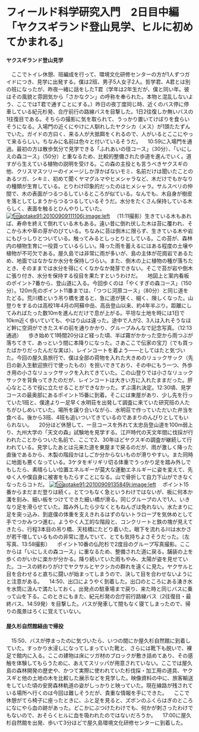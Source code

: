 # フィールド科学研究入門　2日目中編「ヤクスギランド登山見学、ヒルに初めてかまれる」

<div class="section">

#### ヤクスギランド登山見学

　ここでトイレ休憩、班編成を行って、環境文化研修センターの方が1人ずつガイドにつき、見学に出発する。僕は2班、男子5人女子2人。哲学君、A君とは別の班になったが、昨夜一緒に話をしたT君（学年は2年生だが、僕と同い年。彼はその風貌と雰囲気から「さかなクン」の呼称を奉られた。本物と混乱しないよう、ここではT君で通すことにする。）昨日の夜丁度同じ時、近くのバス停に停車している紀元杉発、合庁前行の路線バスを目撃した。1日2往復しか無いバスの1往復目である。そちらの撮影に気を取られて、うっかり置いてけぼりを食らいそうになる。入場門の近くにやけに人馴れしたヤクシカ（メス）が1頭たたずんでいた。ガイドの方曰く、来る人が大抵餌をくれるので、人がいるとここにやって来るらしい。ちなみに名前は色々と付いているそうだ。 　10:59に入場門を通過。最初の方は散歩気分で見学できる「ふれあいの径コース」（30分）、「いにしえの森コース」（50分）と重なるため、比較的整備された歩道を進んでいく。道すがら生えている植物の説明を受ける。この森の主役とも言うべきヤクスギの他、クリスマスツリーのイメージしか浮かばないモミ、名前だけは聞いたことのあるツガ、シキミ、初めて聞くヤマグルマやヒメシャラなど、木だけでもかなりの種類が生育している。とりわけ印象的だったのはヒメシャラ。サルスベリの仲間で、木の表面がつるつるしているところが似ている。なんでも、木自身が樹皮を落としてしまうからつるつるしているそうだ。水分をたくさん保持している木らしく、表面を触るとひんやりしていた。 [![f:id:aotake91:20100909111106j:image:left](http://cdn-ak.f.st-hatena.com/images/fotolife/a/aotake91/20100909/20100909111106.jpg "f:id:aotake91:20100909111106j:image:left")](http://f.hatena.ne.jp/aotake91/20100909111106) 　（11:11撮影）生きている木もあれば、寿命を終えて倒れている木もある。遠い昔に倒れ伏した木は苔に覆われ、そこから木や草の芽がのびている。ちなみに苔は倒木に限らず、生きている木や岩にもびっしりとついている。触ってみるとしっとりとしている。この苔が、森林内の植物生育に一役買っているらしい。降った雨を蓄えるにはある程度の土壌や植物が不可欠である。屋久島では非常に雨が多いが、島の主体が花崗岩であるため、地面ではなかなか水分を保持しづらい。また、倒木の上に植物の種が落ちたとき、そのままでは水分を得にくくなかなか発芽できない。そこで苔が岩や倒木に張り付き、水分を保持する役目を果たすというわけだ。 　地図上と案内看板のポイント7番から、登山道に入る。今回歩くのは「やくすぎの森コース」（150分）。120m先のポイント11番までは、「つつじ河原コース」（80分）と同じ道をたどる。荒川橋という吊り橋を渡ると、急に道が狭く、細く、険しくなった。山登りをするのは高校1年4月の阿蘇中岳、高岳登山以来、約4年半ぶり。距離にしてみればたった数10mを進んだだけで息が上がる。平坦な土地を時には1日で10km近く歩いていても、やはり山は違った。途中で人が2、3人は入れそうなほど幹に空洞ができたスギの前を通りかかり、グループみんなで記念写真。（12:13通過） 　歩き始めて1時間20分ほど経った頃、半ば霧がかかった空から雨つぶが落ちてきて、あっという間に本降りになった。さあここで伝家の宝刀（でも買ったばかりだったんだな実は）、レインコートを着よう――としてはたと気づいた。今回の屋久島旅行で、僕は全部の荷物を入れた大きめのリュックサック（先日の新入生歓迎旅行で使ったもの）を担いできており、その中にもう一つ、外歩き用の小さなリュックサックを入れてきていた。この山登りでは小さなリュックサックを背負ってきたのだが、レインコートは大きい方に入れたままだった。肝心なところで役に立たせることができなかった。ずぶ濡れ決定。12:30頃、見学コースの最奥部にあるポイント15番に到着。そこには東屋があり、少し先を行っていた1班と、僕達より一足早く水明荘を出発して調査に来ていた研究班の人たちがひしめいていた。場所を譲り合いながら、水明荘で作っていただいた弁当を食べる。後から3班、4班も追いついてきているのであまりのんびりとしてもいられない。 　20分ほど休憩して、一旦コースを外れて太忠岳登山道を100m弱上り、九州大学の「天文の森」試験地を見学する。江戸時代の天文年間に伐採が行われたことからついた名前で、ここで2、30年ほどヤクスギの調査が継続して行われている。見学したあとは元来た道を東屋まで戻るのだが、雨が激しく降った直後であるから、木製の階段かはしごか分からないものが滑りやすい。また同時に地面も悪くなっている。3ケタをギリギリ切る体重でうっかり足を踏み外しでもしたら、素晴らしい位置エネルギーが莫大な運動エネルギーに姿を変えて、先ゆく人や僕自身に被害をもたらすことになる。山で骨折して自力下山ができなくなったらコトだ。 [![f:id:aotake91:20100909135849j:image:left](http://cdn-ak.f.st-hatena.com/images/fotolife/a/aotake91/20100909/20100909135849.jpg "f:id:aotake91:20100909135849j:image:left")](http://f.hatena.ne.jp/aotake91/20100909135849) 　ポイント15番からまだまだ登りは続く。とてつもなく急というわけではないが、板に何本か溝を刻み、細い板をつけてできた細い橋が滑る。同じグループの人で1人、いきなり足を滑らせていた。踏み外したら少なくともねんざは免れない。水たまりに足を突っ込み、到底僕の体重を支えきれるはずのないトラロープを気休めとして手でつかみつつ進む。ようやく人工的な階段と、コンクリートと鉄の塊が見えてきたら、行程3本目の吊り橋、天柱橋にたどり着いた。眼下を流れる川は水かさが若干増しているものの非常に澄んでいて、とても気持ちよさそうだった。（左写真、13:58撮影） 　ポイント10番の仏陀杉で2度目のグループ写真撮影。ここからは「いにしえの森コース」に重なるため、整備された道に戻る。舗装の上を歩くのがいかに楽かが分かる。降り続いていた雨もやみ、太陽が姿を見せていた。コースの終わりがけでヤクサルとヤクシカの群れを遠くに見た。ヤクサルと目を合わせると直ちに闘いが始まってしまうので、決して目を合わせないようにと注意がある。 　14:50、出口にようやく到着した。出口のところにある湧き水を水筒に汲んで満たしておく。出発点の駐車場まで戻り、来た時と同じバスに乗って山を下る。このときにもまた、紀元杉発の合庁前行路線バス（2往復目・最終バス、14:59発）を目撃した。バスが発車して間もなく寝てしまったので、帰りの風景はろくに覚えていない。

#### 屋久杉自然館経由で帰投

　15:50、バスが停まったのに気づいたら、いつの間にか屋久杉自然館に到着していた。すっかり水浸しになってしまっていた靴と、さらには靴下も脱いで、裸足で館内に入る。ここの建物は床にツガ材のブロックが敷き詰めてあり、その感触を体験してもらうために、あえてスリッパが用意されていない。ここでは屋久島の森林開発の歴史や、かつて実際に使われていた杉伐採・加工用の道具、ヤクスギと他の土地の木を比較した展示などを見学した。映像資料の中に、旅客輸送をしていた頃の安房森林軌道の姿がしっかりと映っていた。現在線路が残されている場所へ行くのは今回は難しそうだが、貴重な情報を手にできた。 　ここで休憩がてら椅子に座ったときに、ふと足を見ると、ズボンのふくらはぎのところになにやら血の跡があった。どこかにぶつけたわけでも、何かが刺さったわけでもないので、おそらくヒルに血を吸われたのではないだろうか。 　17:00に屋久杉自然館を出発、歩いて3分ほどで屋久島環境文化研修センターに到着した。</div>